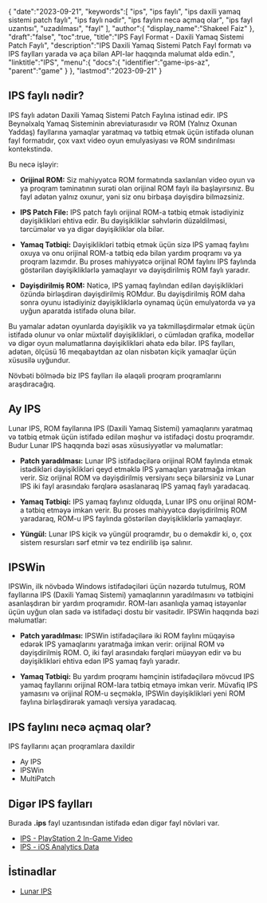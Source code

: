 {
   "date":"2023-09-21",
   "keywords":[
"ips",
"ips faylı",
"ips daxili yamaq sistemi patch faylı",
"ips faylı nədir",
"ips faylını necə açmaq olar",
"ips fayl uzantısı",
"uzadılması",
"fayl"
],
   "author":{
      "display_name":"Shakeel Faiz"
},
   "draft":"false",
   "toc":true,
   "title":"IPS Fayl Format - Daxili Yamaq Sistemi Patch Faylı",
   "description":"IPS Daxili Yamaq Sistemi Patch Fayl formatı və IPS faylları yarada və aça bilən API-lər haqqında məlumat əldə edin.",
   "linktitle":"IPS",
   "menu":{
      "docs":{
         "identifier":"game-ips-az",
         "parent":"game"
}
},
   "lastmod":"2023-09-21"
}

## IPS faylı nədir?

IPS faylı adətən Daxili Yamaq Sistemi Patch Faylına istinad edir. IPS Beynəlxalq Yamaq Sisteminin abreviaturasıdır və ROM (Yalnız Oxunan Yaddaş) fayllarına yamaqlar yaratmaq və tətbiq etmək üçün istifadə olunan fayl formatıdır, çox vaxt video oyun emulyasiyası və ROM sındırılması kontekstində.

Bu necə işləyir:

- **Orijinal ROM:** Siz mahiyyətcə ROM formatında saxlanılan video oyun və ya proqram təminatının surəti olan orijinal ROM faylı ilə başlayırsınız. Bu fayl adətən yalnız oxunur, yəni siz onu birbaşa dəyişdirə bilməzsiniz.

- **IPS Patch File:** IPS patch faylı orijinal ROM-a tətbiq etmək istədiyiniz dəyişiklikləri ehtiva edir. Bu dəyişikliklər səhvlərin düzəldilməsi, tərcümələr və ya digər dəyişikliklər ola bilər.

- **Yamaq Tətbiqi:** Dəyişiklikləri tətbiq etmək üçün sizə IPS yamaq faylını oxuya və onu orijinal ROM-a tətbiq edə bilən yardım proqramı və ya proqram lazımdır. Bu proses mahiyyətcə orijinal ROM faylını IPS faylında göstərilən dəyişikliklərlə yamaqlayır və dəyişdirilmiş ROM faylı yaradır.

- **Dəyişdirilmiş ROM:** Nəticə, IPS yamaq faylından edilən dəyişiklikləri özündə birləşdirən dəyişdirilmiş ROMdur. Bu dəyişdirilmiş ROM daha sonra oyunu istədiyiniz dəyişikliklərlə oynamaq üçün emulyatorda və ya uyğun aparatda istifadə oluna bilər.

Bu yamalar adətən oyunlarda dəyişiklik və ya təkmilləşdirmələr etmək üçün istifadə olunur və onlar müxtəlif dəyişiklikləri, o cümlədən qrafika, modellər və digər oyun məlumatlarına dəyişiklikləri əhatə edə bilər. IPS faylları, adətən, ölçüsü 16 meqabaytdan az olan nisbətən kiçik yamaqlar üçün xüsusilə uyğundur.

Növbəti bölmədə biz IPS faylları ilə əlaqəli proqram proqramlarını araşdıracağıq.

## Ay IPS

Lunar IPS, ROM fayllarına IPS (Daxili Yamaq Sistemi) yamaqlarını yaratmaq və tətbiq etmək üçün istifadə edilən məşhur və istifadəçi dostu proqramdır. Budur Lunar IPS haqqında bəzi əsas xüsusiyyətlər və məlumatlar:

- **Patch yaradılması:** Lunar IPS istifadəçilərə orijinal ROM faylında etmək istədikləri dəyişiklikləri qeyd etməklə IPS yamaqları yaratmağa imkan verir. Siz orijinal ROM və dəyişdirilmiş versiyanı seçə bilərsiniz və Lunar IPS iki fayl arasındakı fərqlərə əsaslanaraq IPS yamaq faylı yaradacaq.

- **Yamaq Tətbiqi:** IPS yamaq faylınız olduqda, Lunar IPS onu orijinal ROM-a tətbiq etməyə imkan verir. Bu proses mahiyyətcə dəyişdirilmiş ROM yaradaraq, ROM-u IPS faylında göstərilən dəyişikliklərlə yamaqlayır.

- **Yüngül:** Lunar IPS kiçik və yüngül proqramdır, bu o deməkdir ki, o, çox sistem resursları sərf etmir və tez endirilib işə salınır.

## IPSWin

IPSWin, ilk növbədə Windows istifadəçiləri üçün nəzərdə tutulmuş, ROM fayllarına IPS (Daxili Yamaq Sistemi) yamaqlarının yaradılmasını və tətbiqini asanlaşdıran bir yardım proqramıdır. ROM-ları asanlıqla yamaq istəyənlər üçün uyğun olan sadə və istifadəçi dostu bir vasitədir. IPSWin haqqında bəzi məlumatlar:

- **Patch yaradılması:** IPSWin istifadəçilərə iki ROM faylını müqayisə edərək IPS yamaqlarını yaratmağa imkan verir: orijinal ROM və dəyişdirilmiş ROM. O, iki fayl arasındakı fərqləri müəyyən edir və bu dəyişiklikləri ehtiva edən IPS yamaq faylı yaradır.

- **Yamaq Tətbiqi:** Bu yardım proqramı həmçinin istifadəçilərə mövcud IPS yamaq fayllarını orijinal ROM-lara tətbiq etməyə imkan verir. Müvafiq IPS yamasını və orijinal ROM-u seçməklə, IPSWin dəyişiklikləri yeni ROM faylına birləşdirərək yamaqlı versiya yaradacaq.

## IPS faylını necə açmaq olar?

IPS fayllarını açan proqramlara daxildir

- Ay IPS
- IPSWin
- MultiPatch

## Digər IPS faylları

Burada **.ips** fayl uzantısından istifadə edən digər fayl növləri var.

- [IPS - PlayStation 2 In-Game Video](/game/ips-ps2/)
- [IPS - iOS Analytics Data](/misc/ips/)

## İstinadlar
* [Lunar IPS](https://www.romhacking.net/utilities/240/)
